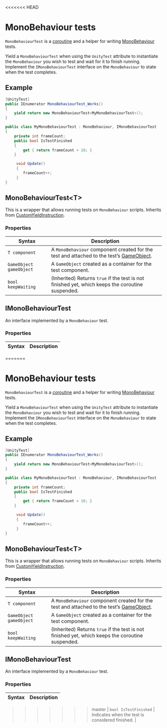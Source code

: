 <<<<<<< HEAD
# MonoBehaviour tests

`MonoBehaviourTest` is a [coroutine](https://docs.unity3d.com/ScriptReference/Coroutine.html) and a helper for writing [MonoBehaviour](https://docs.unity3d.com/ScriptReference/MonoBehaviour.html) tests. 

Yield a `MonoBehaviourTest` when using the `UnityTest` attribute to instantiate the `MonoBehaviour` you wish to test and wait for it to finish running. Implement the `IMonoBehaviourTest` interface on the `MonoBehaviour` to state when the test completes.

## Example

```c#
[UnityTest]
public IEnumerator MonoBehaviourTest_Works()
{
    yield return new MonoBehaviourTest<MyMonoBehaviourTest>();
}

public class MyMonoBehaviourTest : MonoBehaviour, IMonoBehaviourTest
{
    private int frameCount;
    public bool IsTestFinished
    {
        get { return frameCount > 10; }
    }

     void Update()
     {
        frameCount++;
     }
}
```

## MonoBehaviourTest&lt;T&gt;

This is a wrapper that allows running tests on `MonoBehaviour` scripts. Inherits from [CustomYieldInstruction](https://docs.unity3d.com/ScriptReference/CustomYieldInstruction.html).

### Properties

| Syntax                  | Description                                                  |
| ----------------------- | ------------------------------------------------------------ |
| `T component`           | A `MonoBehaviour` component created for the test and attached to the test’s [GameObject](https://docs.unity3d.com/ScriptReference/GameObject.html). |
| `GameObject gameObject` | A `GameObject` created as a container for the test component. |
| `bool keepWaiting`      | (Inherited) Returns `true` if the test is not finished yet, which keeps the coroutine suspended. |

## IMonoBehaviourTest

An interface implemented by a `MonoBehaviour` test.

### Properties

| Syntax                | Description                                     |
| --------------------- | ----------------------------------------------- |
=======
# MonoBehaviour tests

`MonoBehaviourTest` is a [coroutine](https://docs.unity3d.com/ScriptReference/Coroutine.html) and a helper for writing [MonoBehaviour](https://docs.unity3d.com/ScriptReference/MonoBehaviour.html) tests. 

Yield a `MonoBehaviourTest` when using the `UnityTest` attribute to instantiate the `MonoBehaviour` you wish to test and wait for it to finish running. Implement the `IMonoBehaviourTest` interface on the `MonoBehaviour` to state when the test completes.

## Example

```c#
[UnityTest]
public IEnumerator MonoBehaviourTest_Works()
{
    yield return new MonoBehaviourTest<MyMonoBehaviourTest>();
}

public class MyMonoBehaviourTest : MonoBehaviour, IMonoBehaviourTest
{
    private int frameCount;
    public bool IsTestFinished
    {
        get { return frameCount > 10; }
    }

     void Update()
     {
        frameCount++;
     }
}
```

## MonoBehaviourTest&lt;T&gt;

This is a wrapper that allows running tests on `MonoBehaviour` scripts. Inherits from [CustomYieldInstruction](https://docs.unity3d.com/ScriptReference/CustomYieldInstruction.html).

### Properties

| Syntax                  | Description                                                  |
| ----------------------- | ------------------------------------------------------------ |
| `T component`           | A `MonoBehaviour` component created for the test and attached to the test’s [GameObject](https://docs.unity3d.com/ScriptReference/GameObject.html). |
| `GameObject gameObject` | A `GameObject` created as a container for the test component. |
| `bool keepWaiting`      | (Inherited) Returns `true` if the test is not finished yet, which keeps the coroutine suspended. |

## IMonoBehaviourTest

An interface implemented by a `MonoBehaviour` test.

### Properties

| Syntax                | Description                                     |
| --------------------- | ----------------------------------------------- |
>>>>>>> master
| `bool IsTestFinished` | Indicates when the test is considered finished. |